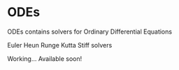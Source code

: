 # ODEs

ODEs contains solvers for Ordinary Differential Equations

Euler
Heun
Runge Kutta 
Stiff solvers


Working...
Available soon!
